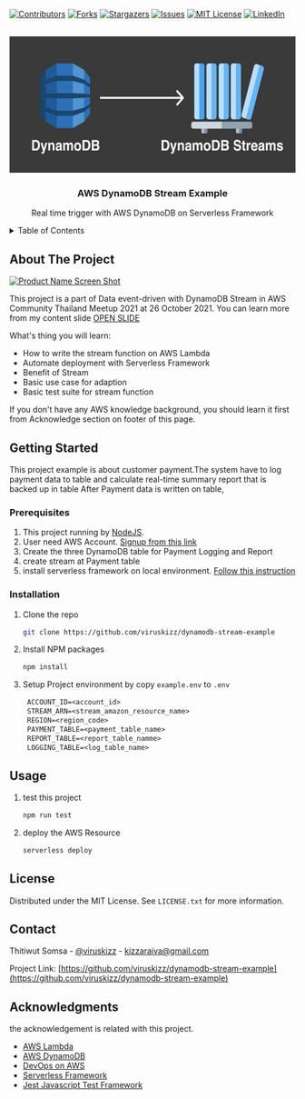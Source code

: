 <div id="top"></div>
<!--
*** Thanks for checking out the Best-README-Template. If you have a suggestion
*** that would make this better, please fork the repo and create a pull request
*** or simply open an issue with the tag "enhancement".
*** Don't forget to give the project a star!
*** Thanks again! Now go create something AMAZING! :D
-->



<!-- PROJECT SHIELDS -->
<!--
*** I'm using markdown "reference style" links for readability.
*** Reference links are enclosed in brackets [ ] instead of parentheses ( ).
*** See the bottom of this document for the declaration of the reference variables
*** for contributors-url, forks-url, etc. This is an optional, concise syntax you may use.
*** https://www.markdownguide.org/basic-syntax/#reference-style-links
-->
[![Contributors][contributors-shield]][contributors-url]
[![Forks][forks-shield]][forks-url]
[![Stargazers][stars-shield]][stars-url]
[![Issues][issues-shield]][issues-url]
[![MIT License][license-shield]][license-url]
[![LinkedIn][linkedin-shield]][linkedin-url]



<!-- PROJECT LOGO -->
<br />
<div align="center">
  <a href="https://github.com/viruskizz/dynamodb-stream-example">
    <img src="https://github.com/viruskizz/dynamodb-stream-example/raw/main/docs/logo-stream-db-small.jpg" alt="Logo" height="240">
  </a>

<h3 align="center">AWS DynamoDB Stream Example</h3>
  <p align="center">
    Real time trigger with AWS DynamoDB on Serverless Framework
  </p>
</div>


<!-- TABLE OF CONTENTS -->
<details>
  <summary>Table of Contents</summary>
  <ol>
    <li>
      <a href="#about-the-project">About The Project</a>
    </li>
    <li>
      <a href="#getting-started">Getting Started</a>
      <ul>
        <li><a href="#prerequisites">Prerequisites</a></li>
        <li><a href="#installation">Installation</a></li>
      </ul>
    </li>
    <li><a href="#usage">Usage</a></li>
    <li><a href="#license">License</a></li>
    <li><a href="#contact">Contact</a></li>
    <li><a href="#acknowledgments">Acknowledgments</a></li>
  </ol>
</details>



<!-- ABOUT THE PROJECT -->
## About The Project


[![Product Name Screen Shot][product-screenshot]](https://example.com)


This project is a part of Data event-driven with DynamoDB Stream in AWS Community Thailand Meetup 2021 at 26 October 2021.
You can learn more from my content slide [OPEN SLIDE][content-slide-url]

What's thing you will learn:
* How to write the stream function on AWS Lambda
* Automate deployment with Serverless Framework
* Benefit of Stream
* Basic use case for adaption
* Basic test suite for stream function

If you don't have any AWS knowledge background, you should learn it first from Acknowledge section on footer of this page.



<!-- GETTING STARTED -->
## Getting Started

This project example is about customer payment.The system have to log payment data to table and calculate real-time summary report that is backed up in table After Payment data is written on table,

### Prerequisites

1. This project running by [NodeJS](https://nodejs.org/en/).
2. User need AWS Account. [Signup from this link](https://aws.amazon.com/)
3. Create the three DynamoDB table for Payment Logging and Report
4. create stream at Payment table
5. install serverless framework on local environment. [Follow this instruction](https://www.serverless.com/framework/docs/providers/aws/guide/quick-start)


### Installation

1. Clone the repo
   ```sh
   git clone https://github.com/viruskizz/dynamodb-stream-example
   ```
2. Install NPM packages
   ```sh
   npm install
   ```
3. Setup Project environment by copy `example.env` to `.env`
   ```dotenv
    ACCOUNT_ID=<account_id>
    STREAM_ARN=<stream_amazon_resource_name>
    REGION=<region_code>
    PAYMENT_TABLE=<payment_table_name>
    REPORT_TABLE=<report_table_namme>
    LOGGING_TABLE=<log_table_name>
    ```

<!-- USAGE EXAMPLES -->
## Usage

1. test this project
    ```sh
    npm run test
    ```
2. deploy the AWS Resource
    ```sh
    serverless deploy
    ```

<!-- LICENSE -->
## License

Distributed under the MIT License. See `LICENSE.txt` for more information.



<!-- CONTACT -->
## Contact

Thitiwut Somsa - [@viruskizz](https://twitter.com/viruskizz) - kizzaraiva@gmail.com

Project Link: [https://github.com/viruskizz/dynamodb-stream-example](https://github.com/viruskizz/dynamodb-stream-example)



<!-- ACKNOWLEDGMENTS -->
## Acknowledgments

the acknowledgement is related with this project.
* [AWS Lambda](https://aws.amazon.com/lambda/)
* [AWS DynamoDB](https://aws.amazon.com/dynamodb)
* [DevOps on AWS](https://aws.amazon.com/devops/)
* [Serverless Framework](https://www.serverless.com/)
* [Jest Javascript Test Framework](https://jestjs.io/)



<!-- MARKDOWN LINKS & IMAGES -->
<!-- https://www.markdownguide.org/basic-syntax/#reference-style-links -->
[contributors-shield]: https://img.shields.io/github/contributors/viruskizz/dynamodb-stream-example.svg?style=for-the-badge
[contributors-url]: https://github.com/viruskizz/dynamodb-stream-example/graphs/contributors
[forks-shield]: https://img.shields.io/github/forks/viruskizz/dynamodb-stream-example.svg?style=for-the-badge
[forks-url]: https://github.com/viruskizz/dynamodb-stream-example/network/members
[stars-shield]: https://img.shields.io/github/stars/viruskizz/dynamodb-stream-example.svg?style=for-the-badge
[stars-url]: https://github.com/viruskizz/dynamodb-stream-example/stargazers
[issues-shield]: https://img.shields.io/github/issues/viruskizz/dynamodb-stream-example.svg?style=for-the-badge
[issues-url]: https://github.com/viruskizz/dynamodb-stream-example/issues
[license-shield]: https://img.shields.io/github/license/viruskizz/dynamodb-stream-example.svg?style=for-the-badge
[license-url]: https://github.com/viruskizz/dynamodb-stream-example/blob/main/LICENSE.txt
[linkedin-shield]: https://img.shields.io/badge/-LinkedIn-black.svg?style=for-the-badge&logo=linkedin&colorB=555
[linkedin-url]: https://www.linkedin.com/in/thitiwut-somsa-7b3210127/
[product-screenshot]: docs/project-architect.png
[content-slide-url]: https://docs.google.com/presentation/d/e/2PACX-1vT34PLER8Lp0J_B7Qr67idIoHkle6TocqgsZDPPkV4LsyikLxbale8DBLxzjHb9kr3INW9kOvi0GPSk/pub?start=false&loop=false
